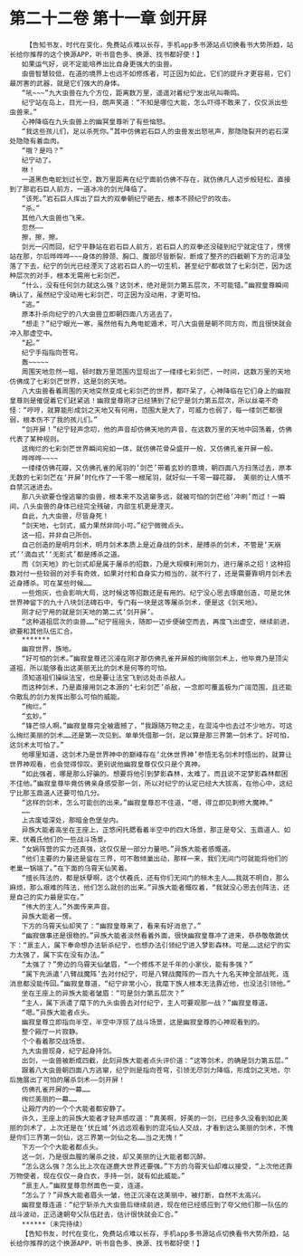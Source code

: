 # 第二十二卷 第十一章 剑开屏
        【告知书友，时代在变化，免费站点难以长存，手机app多书源站点切换看书大势所趋，站长给你推荐的这个换源APP，听书音色多、换源、找书都好使！】
       如果运气好，说不定能培养出比自身更强大的虫兽。
       虫兽智慧较低，在道的境界上也远不如修炼者，可正因为如此，它们的提升才更容易，它们最厉害的武器，就是它们强大的身体。
       “吼~~~”九大虫兽在九个方位，距离数万里，遥遥对着纪宁发出吼叫嘶鸣。
       纪宁站在岛上，目光一扫，朗声笑道：“不知是哪位大能，怎么吓得不敢来了，仅仅派出些虫兽来。”
       心神降临在九头虫兽上的幽冥皇尊听了有些恼怒。
       “我这些孩儿们，足以杀死你。”其中仿佛岩石巨人的虫兽发出怒吼声，那隐隐裂开的岩石深处隐隐有着血肉。
       “哦？是吗？”
       纪宁动了。
       咻！
       一道黑色电蛇划过长空，数万里距离在纪宁面前仿佛不存在，就仿佛凡人迈步般轻松，直接到了那岩石巨人前方，一道冰冷的剑光降临了。
       “该死。”岩石巨人挥出了巨大的双拳朝纪宁砸去，根本不顾纪宁的攻击。
       “杀。”
       其他八大虫兽也飞来。
       忽然——
       擦，擦，擦。
       剑光一闪而回，纪宁平静站在岩石巨人前方，岩石巨人的双拳还没碰到纪宁就定住了，愣愣站在那，尔后哗哗哗~~~身体的脖颈、胸口、腹部尽皆断裂，断成了整齐的四截朝下方的沼泽坠落了下去，纪宁的剑光已经湮灭了这岩石巨人的一切生机，甚至纪宁都收敛了七彩剑芒，因为这种层次的对手，根本无需用七彩剑芒。
       “什么，没有任何剑力就这么强？这剑术，绝对是剑力第五层次，不可能错。”幽寂皇尊瞬间确认了，虽然纪宁没动用七彩剑芒，可正因为没动用，才更可怕。
       “逃。”
       原本扑杀向纪宁的八大虫兽立即朝四面八方逃去了。
       “想走？”纪宁眼光一寒，虽然他有九角电蛇遁术，可八大虫兽是朝不同方向，而且很快就会冲入那虚空中。
       “起。”
       纪宁手指指向苍穹。
       轰~~~~~
       周围天地忽然一暗，顿时数万里范围内显现出了一缕缕七彩剑芒，一时间，这数万里的天地仿佛成了七彩剑芒世界，这是剑的天地。
       八大虫兽看着周围的天地突然变成七彩剑芒的世界，都吓呆了，心神降临在它们身上的幽寂皇尊则是催促着它们赶紧逃！幽寂皇尊刚才已经猜到了纪宁是剑力第五层次，所以丝毫不奇怪：“哼哼，就算能形成剑之天地又有何用，范围大是大了，可威力也弱了，每一缕剑芒都很弱，根本伤不了我的孩儿们。”
       “剑开屏！”纪宁轻声念叨，他的声音却仿佛天地的声音，在这数万里的天地中回荡着，仿佛代表了某种规则。
       这绚烂的七彩剑芒世界瞬间宛如一体，就仿佛花骨朵盛开一般，又仿佛孔雀开屏一般。
       哗哗哗~~~~
       一缕缕仿佛花瓣，又仿佛孔雀的尾羽的‘剑芒’带着玄妙的意境，朝四面八方扫荡过去，原本无数的七彩剑芒在‘开屏’时化作了一千零一根尾羽，就好似一千零一瓣花瓣， 美丽的让人情不自禁沉迷进去。
       那八头欲要仓惶逃窜的虫兽，根本来不及逃窜多远，就被可怕的剑芒给‘冲刷’而过！一瞬间，八头虫兽的身体已经完全残破，内部生机更是湮灭。
       自此，九大虫兽，尽皆身死！
       “剑天地，七剑式，威力果然非同小可。”纪宁微微点头。
       这一招，并非自己所创。
       自己创造的是明月剑术，明月剑术本质上是近身战的剑术，是搏杀的剑术，不管是‘天崩式’‘滴血式’‘无影式’都是搏杀之道。
       而《剑天地》的七剑式却是属于屠杀的招数，乃是大规模利用剑力，进行屠杀之招！这种招数对付一些较弱的对手有奇效，如果对付和自身实力相当的，就不行了，还是需要靠明月剑术去近身搏杀。可在某些时候……
       一些炮灰，也会影响大局，这时候这等招数还是有用的。纪宁没心思去琢磨创造，可是北休世界神留下的九十八块剑法碑石中，专门有一块是这等屠杀剑术，便是这《剑天地》。
       刚才纪宁用的就是剑天地的第二式‘剑开屏’。
       “这种道祖层次的虫兽……”纪宁摇摇头，随即一迈步便破空而去，再度飞出虚空，继续前进，欲要和其他队伍汇合。
       *******
       幽寂世界，族地。
       “好可怕的剑术。”幽寂皇尊还沉浸在刚才那仿佛孔雀开屏般的绚丽剑术上，他毕竟乃是顶尖道祖，所以能够看出这美丽无比的剑术是何等的可怕。
       须知道祖们操纵法宝，也是要让法宝飞到远处击杀敌人。
       而这种剑术，乃是直接用剑之本源的‘七彩剑芒’杀敌，一念即可覆盖极为广阔范围，且还能令散乱的剑力发挥出那么可怕的威能。
       “绚烂。”
       “玄妙。”
       “锋芒惊人啊。”幽寂皇尊完全被震撼了，“我跟随万物之主，在混沌中也去过不少地方。可这么绚烂美丽的剑术……还是第一次见到。单单凭借那一剑，足以算是那三界第一剑术了。好可怕，这剑术太可怕了。”
       他哪里知道，这剑术乃是世界神中的巅峰存在‘北休世界神’参悟无名剑术时悟出的，就算让世界神观看，也会觉得惊叹。更别说他幽寂皇尊仅仅只是个真神。
       “如此强者，哪是那么好骗的。想要将他引到梦影森林，太难了。而且说不定梦影森林都困不住他。”幽寂皇尊毕竟仿佛亲身感受那一剑，所以对纪宁的认定已经大大拔高，在他心中，这纪宁比那玉鼎道人还要可怕几分。
       “这样的剑术，怎么可能创的出来。”幽寂皇尊忍不住道，“嗯，得立即见刺修大魔神。”
       ……
       上古废墟深处，那暗金色堡垒内。
       异族大能者高坐在王座上，正悠闲托腮看着半空中的四大场景，那正是夸父、玉鼎道人、如来、伏羲氏他们的一些战斗场景。
       “女娲阵营的实力还真强，这仅仅是一部分力量吧。”异族大能者感慨道。
       “他们主要的力量还是留在三界，可不敢倾巢出动，那样一来，我们无间门可就能将他们的老巢一锅端了。”在下面的乌霄天仙笑着。
       “擅长阵法的，都是妖孽啊，这个伏羲氏，还有你们无间门的桓木主人……我就不明白，那么麻烦，那么艰难的阵法，他们怎么就创的出来。”异族大能者慨叹着，“我就没心思去创阵法，还是自己的实力最是实在。”
       “伟大的主人。”外面传来声音。
       异族大能者一愣。
       下方的乌霄天仙却笑了：“幽寂皇尊来了，看来有好消息了。”
       “幽寂做事还是很稳的。”异族大能者淡然看着外面，很快幽寂皇尊冲了进来，恭恭敬敬跪伏下：“禀主人，属下奉命想办法斩杀纪宁，也想办法引领纪宁进入梦影森林。可是……这纪宁的实力太强了，属下实在没有办法。”
       “太强了？”旁边的乌霄天仙皱眉，“一个修炼不足千年的小家伙，能有多强？”
       “属下先派遣‘八臂战魔阵’去对付纪宁，可是八臂战魔阵的一百九十九名天神全部战死，连消息都没能传回。”幽寂皇尊道，“纪宁非常小心，我麾下族人根本无法靠近他，也没法引领他。”
       坐在王座上的异族大能者皱眉：“可是剑力第五层次？”
       “主人，属下派遣了麾下的九头虫兽去对付纪宁，主人可要观那一战？”幽寂皇尊道。
       “嗯。”异族大能者点头。
       幽寂皇尊立即指向半空，半空中浮现了战斗场景，这是幽寂皇尊的心神观看到的。
       整个殿厅一片寂静。
       个个看着那交战场景。
       九大虫兽现身，纪宁起身持剑。
       出剑，一虫兽被断成四截，此刻异族大能者点头评价道：“这等剑术，的确是剑力第五层。”
       跟着八大虫兽朝四面八方逃窜，纪宁则是指向苍穹，引领无尽剑力降临，形成剑之天地，尔后施展出了可怕的屠杀剑术——剑开屏！
       仿佛孔雀开屏的一幕……
       绚烂美丽的一幕……
       让殿厅内的一个个大能者都安静了。
       许久，王座上的异族大能者才轻声感叹道：“真美啊，好美的一剑，已经多久没看到如此美丽的剑术了，上次还是在‘伏丘城’外远远观看到的混沌仙人交战，才看到这么美丽的剑术，不愧是你们三界第一剑仙，这三界第一剑仙之名……当之无愧！”
       下方一个个大能者都点头。
       这一剑，乃是很血腥的屠杀之技，却又美丽的让大能者都沉醉。
       “怎么这么强？怎么比上次在逐鹿大世界还要强。”下方的乌霄天仙却难以接受，“上次他还靠万物使者，现在仅仅一身白衣，手持一剑，就有如此威能。”
       “禀主人。”幽寂皇尊忽然面色一变，连道。
       “怎么了？”异族大能者眉头一皱，他正沉浸在这美丽中，被打断，自然不太高兴。
       幽寂皇尊连道：“纪宁斩杀九大虫兽后继续前进，现在他已经感应到了夸父他们那一队伍的战斗波动，正迅速朝夸父队伍赶去，估计很快就会汇合。”
       ******（未完待续）
       【告知书友，时代在变化，免费站点难以长存，手机app多书源站点切换看书大势所趋，站长给你推荐的这个换源APP，听书音色多、换源、找书都好使！】